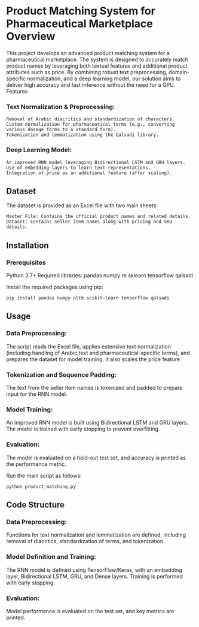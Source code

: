 # Product Matching System for Pharmaceutical Marketplace Overview

This project develops an advanced product matching system for a pharmaceutical marketplace. The system is designed to accurately match product names by leveraging both textual features and additional product attributes such as price. By combining robust text preprocessing, domain-specific normalization, and a deep learning model, our solution aims to deliver high accuracy and fast inference without the need for a GPU.
Features

### Text Normalization & Preprocessing:
    Removal of Arabic diacritics and standardization of characters.
    Custom normalization for pharmaceutical terms (e.g., converting various dosage forms to a standard form).
    Tokenization and lemmatization using the Qalsadi library.

### Deep Learning Model:
    An improved RNN model leveraging Bidirectional LSTM and GRU layers.
    Use of embedding layers to learn text representations.
    Integration of price as an additional feature (after scaling).

## Dataset

The dataset is provided as an Excel file with two main sheets:

    Master File: Contains the official product names and related details.
    Dataset: Contains seller item names along with pricing and SKU details.

## Installation
### Prerequisites

Python 3.7+
Required libraries:
    pandas
    numpy
    re
    sklearn
    tensorflow
    qalsadi

Install the required packages using pip:

```
pip install pandas numpy nltk scikit-learn tensorflow qalsadi
```

## Usage

### Data Preprocessing:

The script reads the Excel file, applies extensive text normalization (including handling of Arabic text and pharmaceutical-specific terms), and prepares the dataset for model training. It also scales the price feature.

### Tokenization and Sequence Padding:

The text from the seller item names is tokenized and padded to prepare input for the RNN model.

### Model Training:

An improved RNN model is built using Bidirectional LSTM and GRU layers. The model is trained with early stopping to prevent overfitting.

### Evaluation:

The model is evaluated on a hold-out test set, and accuracy is printed as the performance metric.

Run the main script as follows:

```
python product_matching.py
```

## Code Structure

### Data Preprocessing:
Functions for text normalization and lemmatization are defined, including removal of diacritics, standardization of terms, and tokenization.

### Model Definition and Training:
The RNN model is defined using TensorFlow/Keras, with an embedding layer, Bidirectional LSTM, GRU, and Dense layers. Training is performed with early stopping.

### Evaluation:
Model performance is evaluated on the test set, and key metrics are printed.